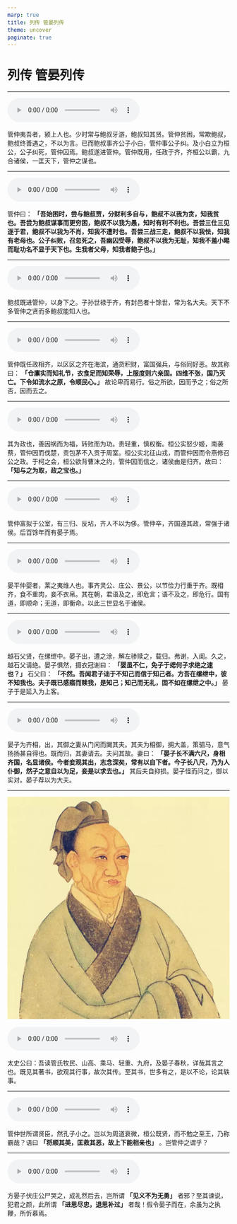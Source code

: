 ```yaml
---
marp: true
title: 列传 管晏列传
theme: uncover
paginate: true
---
```


# 列传 管晏列传

---

![](assets/audios/062/1.mp3)

管仲夷吾者，颍上人也。少时常与鲍叔牙游，鲍叔知其贤。管仲贫困，常欺鲍叔，鲍叔终善遇之，不以为言。已而鲍叔事齐公子小白，管仲事公子纠。及小白立为桓公，公子纠死，管仲囚焉。鲍叔遂进管仲。管仲既用，任政于齐，齐桓公以霸，九合诸侯，一匡天下，管仲之谋也。

---

![](assets/audios/062/2.mp3)

管仲曰： __「吾始困时，尝与鲍叔贾，分财利多自与，鲍叔不以我为贪，知我贫也。吾尝为鲍叔谋事而更穷困，鲍叔不以我为愚，知时有利不利也。吾尝三仕三见逐于君，鲍叔不以我为不肖，知我不遭时也。吾尝三战三走，鲍叔不以我怯，知我有老母也。公子纠败，召忽死之，吾幽囚受辱，鲍叔不以我为无耻，知我不羞小睗而耻功名不显于天下也。生我者父母，知我者鲍子也。」__

---

![](assets/audios/062/3.mp3)

鲍叔既进管仲，以身下之。子孙世禄于齐，有封邑者十馀世，常为名大夫。天下不多管仲之贤而多鲍叔能知人也。

---

![](assets/audios/062/4.mp3)

管仲既任政相齐，以区区之齐在海滨，通货积财，富国强兵，与俗同好恶。故其称曰： __「仓廪实而知礼节，衣食足而知荣辱，上服度则六亲固。四维不张，国乃灭亡。下令如流水之原，令顺民心。」__ 故论卑而易行。俗之所欲，因而予之；俗之所否，因而去之。

---

![](assets/audios/062/5.mp3)

其为政也，善因祸而为福，转败而为功。贵轻重，慎权衡。桓公实怒少姬，南袭蔡，管仲因而伐楚，责包茅不入贡于周室。桓公实北征山戎，而管仲因而令燕修召公之政。于柯之会，桓公欲背曹沫之约，管仲因而信之，诸侯由是归齐。故曰： __「知与之为取，政之宝也。」__

---

![](assets/audios/062/6.mp3)

管仲富拟于公室，有三归、反坫，齐人不以为侈。管仲卒，齐国遵其政，常强于诸侯。后百馀年而有晏子焉。

---

![](assets/audios/062/7.mp3)

晏平仲婴者，莱之夷维人也。事齐灵公、庄公、景公，以节俭力行重于齐。既相齐，食不重肉，妾不衣帛。其在朝，君语及之，即危言；语不及之，即危行。国有道，即顺命；无道，即衡命。以此三世显名于诸侯。

---

![](assets/audios/062/8.mp3)

越石父贤，在缧绁中。晏子出，遭之涂，解左骖赎之，载归。弗谢，入闺。久之，越石父请绝。晏子惧然，摄衣冠谢曰： __「婴虽不仁，免子于缌何子求绝之速也？」__ 石父曰： __「不然。吾闻君子诎于不知己而信于知己者。方吾在缧绁中，彼不知我也。夫子既已感寤而赎我，是知己；知己而无礼，固不如在缧绁之中。」__ 晏子于是延入为上客。

---

![](assets/audios/062/9.mp3)

晏子为齐相，出，其御之妻从门闲而闚其夫。其夫为相御，拥大盖，策驷马，意气扬扬甚自得也。既而归，其妻请去。夫问其故。妻曰： __「晏子长不满六尺，身相齐国，名显诸侯。今者妾观其出，志念深矣，常有以自下者。今子长八尺，乃为人仆御，然子之意自以为足，妾是以求去也。」__ 其后夫自抑损。晏子怪而问之，御以实对。晏子荐以为大夫。

---

![bg left](assets/images/simaqian.jpg)

![](assets/audios/062/10.mp3)

太史公曰：吾读管氏牧民、山高、乘马、轻重、九府，及晏子春秋，详哉其言之也。既见其著书，欲观其行事，故次其传。至其书，世多有之，是以不论，论其轶事。

---

![](assets/audios/062/11.mp3)

管仲世所谓贤臣，然孔子小之。岂以为周道衰微，桓公既贤，而不勉之至王，乃称霸哉？语曰 __「将顺其美，匡救其恶，故上下能相亲也」__ 。岂管仲之谓乎？

---

![](assets/audios/062/12.mp3)

方晏子伏庄公尸哭之，成礼然后去，岂所谓 __「见义不为无勇」__ 者邪？至其谏说，犯君之颜，此所谓 __「进思尽忠，退思补过」__ 者哉！假令晏子而在，余虽为之执鞭，所忻慕焉。
